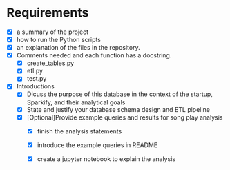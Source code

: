 # Requirements

- [x] a summary of the project
- [x] how to run the Python scripts
- [x] an explanation of the files in the repository.
- [x] Comments needed and each function has a docstring.
  - [x] create_tables.py
  - [x] etl.py
  - [x] test.py
- [x] Introductions
  - [x] Dicuss the purpose of this database in the context of the startup, Sparkify, and their analytical goals
  - [x] State and justify your database schema design and ETL pipeline
  - [x] [Optional]Provide example queries and results for song play analysis
    - [x] finish the analysis statements
    - [x] introduce the example queries in README
    - [x] create a jupyter notebook to explain the analysis

